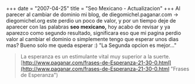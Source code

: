 +++
date = "2007-04-25"
title = "Seo Mexicano - Actualizacion"
+++
Al parecer al cambiar de dominio mi blog, de diegomichel.paganar.com -> diegomichel.org este perdio un poco de valor, y por un tiempo deje de aparecer con las palabras **seo mexicano,** hoy acabo de revisar y ya aparezco como segundo resultado, significara eso que mi pagina perdio valor al cambiar el dominio o simplemente tengo que esperar unos dias mas? Bueno solo me queda esperar :) "La Segunda opcion es mejor..."

> La esperanza es un estimulante vital muy superior a la suerte. [http://www.paganar.com/frases-de-Esperanza-21-30-0.html](http://www.paganar.com/frases-de-Esperanza-21-30-0.html "Frases de Esperanza")
